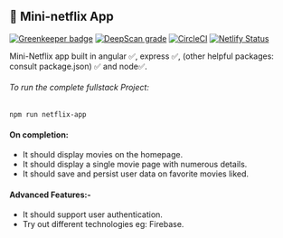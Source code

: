 ## :rabbit: Mini-netflix App

[![Greenkeeper badge](https://badges.greenkeeper.io/kompanycoder/mini-netflix.svg)](https://greenkeeper.io/)  [![DeepScan grade](https://deepscan.io/api/teams/5092/projects/7742/branches/83169/badge/grade.svg)](https://deepscan.io/dashboard#view=project&tid=5092&pid=7742&bid=83169)  [![CircleCI](https://circleci.com/gh/kompanycoder/mini-netflix.svg?style=svg)](https://circleci.com/gh/kompanycoder/mini-netflix)  [![Netlify Status](https://api.netlify.com/api/v1/badges/bd41f2c3-82e1-44c7-ba59-762382ebfd19/deploy-status)](https://app.netlify.com/sites/kompany-netflix/deploys)


Mini-Netflix app built in angular ✅, express ✅, (other helpful packages: consult package.json) ✅ and node✅.

###### To run the complete fullstack Project: 
    npm run netflix-app


#### On completion:
- It should display movies on the homepage.
- It should display a single movie page with numerous details.
- It should save and persist user data on favorite movies liked.

#### Advanced Features:-
- It should support user authentication. 
- Try out different technologies eg: Firebase.
